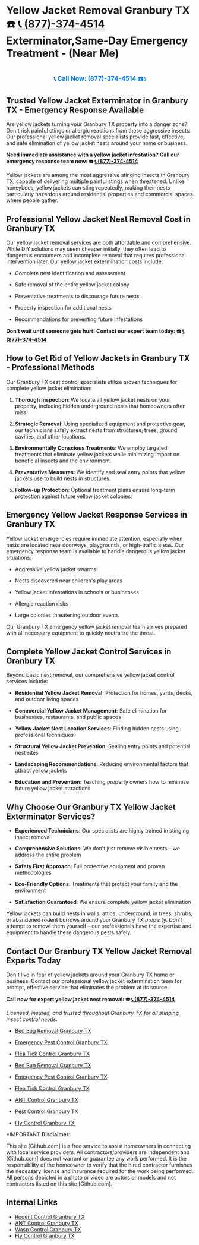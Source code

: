 # Yellow Jacket Removal Granbury TX ☎️ [📞 (877)-374-4514](https://pest-control-4514.netlify.app) Exterminator,Same-Day Emergency Treatment - (Near Me)
# 

<p align="center" style="font-size: 1.2em; font-weight: bold; margin: 20px 0;">
  <a href="https://pest-control-4514.netlify.app" target="_blank" style="color: #007BFF; text-decoration: none;">📞 Call Now: (877)-374-4514 ☎️💧</a>
</p>

## Trusted Yellow Jacket Exterminator in Granbury TX - Emergency Response Available

Are yellow jackets turning your Granbury TX property into a danger zone? Don't risk painful stings or allergic reactions from these aggressive insects. Our professional yellow jacket removal specialists provide fast, effective, and safe elimination of yellow jacket nests around your home or business.

**Need immediate assistance with a yellow jacket infestation? Call our emergency response team now: ☎️ [📞 (877)-374-4514](https://pest-control-4514.netlify.app)**

Yellow jackets are among the most aggressive stinging insects in Granbury TX, capable of delivering multiple painful stings when threatened. Unlike honeybees, yellow jackets can sting repeatedly, making their nests particularly hazardous around residential properties and commercial spaces where people gather.

## Professional Yellow Jacket Nest Removal Cost in Granbury TX

Our yellow jacket removal services are both affordable and comprehensive. While DIY solutions may seem cheaper initially, they often lead to dangerous encounters and incomplete removal that requires professional intervention later. Our yellow jacket extermination costs include:

- Complete nest identification and assessment

- Safe removal of the entire yellow jacket colony

- Preventative treatments to discourage future nests

- Property inspection for additional nests

- Recommendations for preventing future infestations

**Don't wait until someone gets hurt! Contact our expert team today: ☎️ [📞 (877)-374-4514](https://pest-control-4514.netlify.app)**

## How to Get Rid of Yellow Jackets in Granbury TX - Professional Methods

Our Granbury TX pest control specialists utilize proven techniques for complete yellow jacket elimination:

1. **Thorough Inspection**: We locate all yellow jacket nests on your property, including hidden underground nests that homeowners often miss.

2. **Strategic Removal**: Using specialized equipment and protective gear, our technicians safely extract nests from structures, trees, ground cavities, and other locations.

3. **Environmentally Conscious Treatments**: We employ targeted treatments that eliminate yellow jackets while minimizing impact on beneficial insects and the environment.

4. **Preventative Measures**: We identify and seal entry points that yellow jackets use to build nests in structures.

5. **Follow-up Protection**: Optional treatment plans ensure long-term protection against future yellow jacket colonies.

## Emergency Yellow Jacket Response Services in Granbury TX

Yellow jacket emergencies require immediate attention, especially when nests are located near doorways, playgrounds, or high-traffic areas. Our emergency response team is available to handle dangerous yellow jacket situations:

- Aggressive yellow jacket swarms

- Nests discovered near children's play areas

- Yellow jacket infestations in schools or businesses

- Allergic reaction risks

- Large colonies threatening outdoor events

Our Granbury TX emergency yellow jacket removal team arrives prepared with all necessary equipment to quickly neutralize the threat.

## Complete Yellow Jacket Control Services in Granbury TX

Beyond basic nest removal, our comprehensive yellow jacket control services include:

- **Residential Yellow Jacket Removal**: Protection for homes, yards, decks, and outdoor living spaces

- **Commercial Yellow Jacket Management**: Safe elimination for businesses, restaurants, and public spaces

- **Yellow Jacket Nest Location Services**: Finding hidden nests using professional techniques

- **Structural Yellow Jacket Prevention**: Sealing entry points and potential nest sites

- **Landscaping Recommendations**: Reducing environmental factors that attract yellow jackets

- **Education and Prevention**: Teaching property owners how to minimize future yellow jacket attractions

## Why Choose Our Granbury TX Yellow Jacket Exterminator Services?

- **Experienced Technicians**: Our specialists are highly trained in stinging insect removal

- **Comprehensive Solutions**: We don't just remove visible nests – we address the entire problem

- **Safety First Approach**: Full protective equipment and proven methodologies

- **Eco-Friendly Options**: Treatments that protect your family and the environment

- **Satisfaction Guaranteed**: We ensure complete yellow jacket elimination

Yellow jackets can build nests in walls, attics, underground, in trees, shrubs, or abandoned rodent burrows around your Granbury TX property. Don't attempt to remove them yourself – our professionals have the expertise and equipment to handle these dangerous pests safely.

## Contact Our Granbury TX Yellow Jacket Removal Experts Today

Don't live in fear of yellow jackets around your Granbury TX home or business. Contact our professional yellow jacket extermination team for prompt, effective service that eliminates the problem at its source.

**Call now for expert yellow jacket nest removal: ☎️ [📞 (877)-374-4514](https://pest-control-4514.netlify.app)**

*Licensed, insured, and trusted throughout Granbury TX for all stinging insect control needs.*


- [Bed Bug Removal Granbury TX](https://github.com/allyoucaneatsushiin/pest-control/blob/main/Bed-Bug-Removal-Granbury-TX-877-374-4514-Exterminator-Same-Day-Emergency-Treatment-Near-Me.md)
- [Emergency Pest Control Granbury TX](https://github.com/allyoucaneatsushiin/pest-control/blob/main/Emergency-Pest-Control-Granbury-TX-877-374-4514-24-7-Fast-Response-Near-Me.md)
- [Flea Tick Control Granbury TX](https://github.com/allyoucaneatsushiin/pest-control/blob/main/Flea-Tick-Control-Granbury-TX-877-374-4514-Removal-Exterminator-Same-Day-Emergency-Treatment-Near-Me.md)


- [Bed Bug Removal Granbury TX](https://github.com/allyoucaneatsushiin/pest-control/blob/main/Bed-Bug-Removal-Granbury-TX-877-374-4514-Exterminator-Same-Day-Emergency-Treatment-Near-Me.md)
- [Emergency Pest Control Granbury TX](https://github.com/allyoucaneatsushiin/pest-control/blob/main/Emergency-Pest-Control-Granbury-TX-877-374-4514-24-7-Fast-Response-Near-Me.md)
- [Flea Tick Control Granbury TX](https://github.com/allyoucaneatsushiin/pest-control/blob/main/Flea-Tick-Control-Granbury-TX-877-374-4514-Removal-Exterminator-Same-Day-Emergency-Treatment-Near-Me.md)


- [ANT Control Granbury TX](https://github.com/allyoucaneatsushiin/pest-control/blob/main/ANT-Control-Granbury-TX-877-374-4514-Prevention-Extermination-Same-Day-Emergency-Treatment-Near-Me.md)
- [Pest Control Granbury TX](https://github.com/allyoucaneatsushiin/pest-control/blob/main/Pest-Control-Granbury-TX-877-374-4514-Exterminator-Same-Day-Emergency-Treatment-Near-Me.md)
- [Fly Control Granbury TX](https://github.com/allyoucaneatsushiin/pest-control/blob/main/Fly-Control-Granbury-TX-877-374-4514-Prevention-Same-Day-Emergency-Treatment-Near-Me.md)


*IMPORTANT **Disclaimer:**  

This site [Github.com] is a free service to assist homeowners in connecting with local service providers. All contractors/providers are independent and [Github.com] does not warrant or guarantee any work performed. It is the responsibility of the homeowner to verify that the hired contractor furnishes the necessary license and insurance required for the work being performed. All persons depicted in a photo or video are actors or models and not contractors listed on this site [Github.com].


## Internal Links
- [Rodent Control Granbury TX](https://github.com/allyoucaneatsushiin/pest-control/blob/main/Rodent-Control-Granbury-TX-877-374-4514-Rat-Removal-Exterminator-Same-Day-Emergency-Treatment-Near-Me.md)
- [ANT Control Granbury TX](https://github.com/allyoucaneatsushiin/pest-control/blob/main/ANT-Control-Granbury-TX-877-374-4514-Prevention-Extermination-Same-Day-Emergency-Treatment-Near-Me.md)
- [Wasp Control Granbury TX](https://github.com/allyoucaneatsushiin/pest-control/blob/main/Wasp-Control-Granbury-TX-877-374-4514-Removal-Exterminator-Same-Day-Emergency-Treatment-Near-Me.md)
- [Fly Control Granbury TX](https://github.com/allyoucaneatsushiin/pest-control/blob/main/Fly-Control-Granbury-TX-877-374-4514-Prevention-Same-Day-Emergency-Treatment-Near-Me.md)
